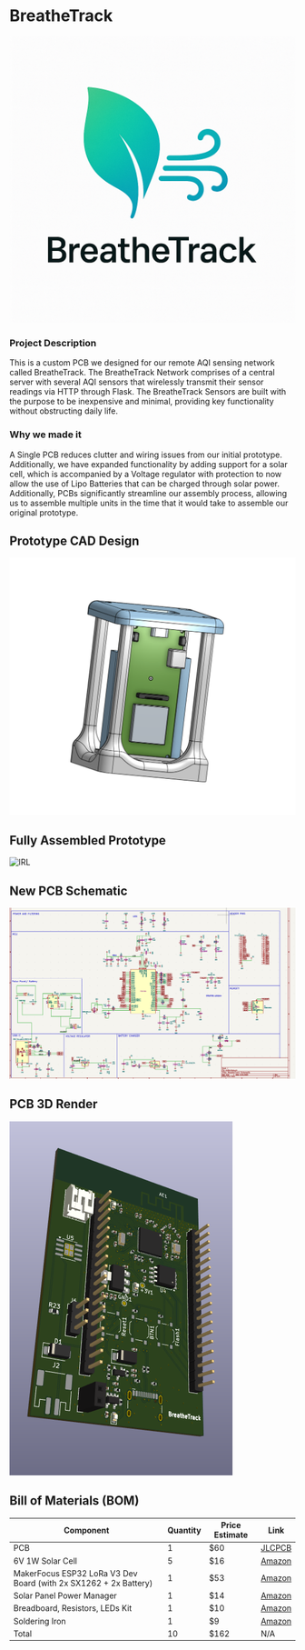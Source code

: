 # BreatheTrack

![Logo](img/BTLogo.png)

### Project Description

This is a custom PCB we designed for our remote AQI sensing network called BreatheTrack. The BreatheTrack Network comprises of a central server with several AQI sensors that wirelessly transmit their sensor readings via HTTP through Flask. The BreatheTrack Sensors are built with the purpose to be inexpensive and minimal, providing key functionality without obstructing daily life.  

### Why we made it

A Single PCB reduces clutter and wiring issues from our initial prototype. Additionally, we have expanded functionality by adding support for a solar cell, which is accompanied by a Voltage regulator with protection to now allow the use of Lipo Batteries that can be charged through solar power. Additionally, PCBs significantly streamline our assembly process, allowing us to assemble multiple units in the time that it would take to assemble our original prototype. 


## Prototype CAD Design
![CAD](img/prototypecad.png)

## Fully Assembled Prototype 
![IRL](https://github.com/user-attachments/assets/fca9da71-7108-41bc-889d-3d14d4a01c25)

## New PCB Schematic
![Schematic](img/schematic.png)

## PCB 3D Render
![Board 3D](img/BreatheTrackBoard.png)

## Bill of Materials (BOM)

| Component                           | Quantity | Price Estimate | Link |
|-------------------------------------|----------|----------------|------|
| PCB                                 | 1        | $60            | [JLCPCB](https://jlcpcb.com) |
| 6V 1W Solar Cell                     | 5        | $16            | [Amazon](https://www.amazon.com/gp/product/B0BML3PR4Z/ref=ox_sc_act_title_1?smid=A2MJCDED57HY1D&th=1) |
| MakerFocus ESP32 LoRa V3 Dev Board (with 2x SX1262 + 2x Battery) | 1 | $53 | [Amazon](https://www.amazon.com/gp/product/B0DMSGL2DC/ref=ox_sc_act_title_1?smid=A1N6DLY3NQK2VM&th=1) |
| Solar Panel Power Manager           | 1        | $14            | [Amazon](https://www.amazon.com/gp/product/B07MML4YJV/ref=ox_sc_act_title_4?smid=A2EH5PO307BR7O&psc=1) |
| Breadboard, Resistors, LEDs Kit     | 1        | $10            | [Amazon](https://www.amazon.com/dp/B01ERP6WL4) |
| Soldering Iron                      | 1        | $9             | [Amazon](https://www.amazon.com/Soldering-Welding-Portable-Electric-Repairing/dp/B098JD8HD3) |
| Total                        | 10          | $162             | N/A |








